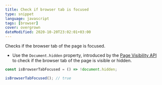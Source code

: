 ```yaml
---
title: Check if browser tab is focused
type: snippet
language: javascript
tags: [browser]
cover: overgrown
dateModified: 2020-10-20T23:02:01+03:00
---
```


Checks if the browser tab of the page is focused.

- Use the `Document.hidden` property, introduced by the [Page Visibility API](https://developer.mozilla.org/en-US/docs/Web/API/Page_Visibility_API) to check if the browser tab of the page is visible or hidden.

```js
const isBrowserTabFocused = () => !document.hidden;
```

```js
isBrowserTabFocused(); // true
```
